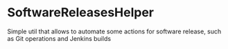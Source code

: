 # SoftwareReleasesHelper
Simple util that allows to automate some actions for software release, such as Git operations and Jenkins builds
